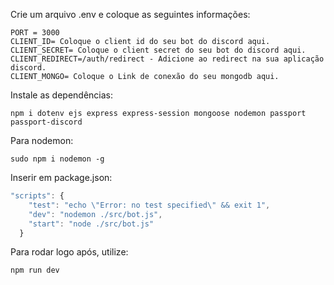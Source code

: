 Crie um arquivo .env e coloque as seguintes informações:
```env
PORT = 3000
CLIENT_ID= Coloque o client id do seu bot do discord aqui.
CLIENT_SECRET= Coloque o client secret do seu bot do discord aqui.
CLIENT_REDIRECT=/auth/redirect - Adicione ao redirect na sua aplicação discord.
CLIENT_MONGO= Coloque o Link de conexão do seu mongodb aqui.
```

Instale as dependências:

```
npm i dotenv ejs express express-session mongoose nodemon passport passport-discord
```

Para nodemon:

```
sudo npm i nodemon -g
```

Inserir em package.json:


```javascript
"scripts": {
    "test": "echo \"Error: no test specified\" && exit 1",
    "dev": "nodemon ./src/bot.js",
    "start": "node ./src/bot.js"
  }
```

Para rodar logo após, utilize:
```
npm run dev
```
